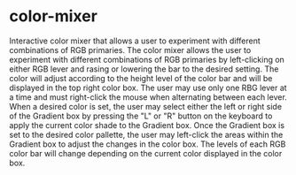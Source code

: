 # color-mixer
Interactive color mixer that allows a user to experiment with different combinations of RGB primaries.
The color mixer allows the user to experiment with different combinations of RGB primaries by left-clicking 
on either RGB lever and rasing or lowering the bar to the desired setting. The color will adjust according 
to the height level of the color bar and will be displayed in the top right color box. The user may use 
only one RBG lever at a time and must right-click the mouse when alternating between each lever. 
When a desired color is set, the user may select either the left or right side of the Gradient box by 
pressing the "L" or "R" button on the keyboard to apply the current color shade to the Gradient box. Once 
the Gradient box is set to the desired color pallette, the user may left-click the areas within the Gradient
box to adjust the changes in the color box. The levels of each RGB color bar will change depending on the 
current color displayed in the color box.
